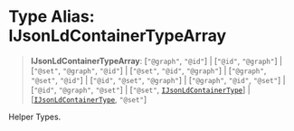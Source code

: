 # Type Alias: IJsonLdContainerTypeArray

> **IJsonLdContainerTypeArray**: \[`"@graph"`, `"@id"`\] \| \[`"@id"`, `"@graph"`\] \| \[`"@set"`, `"@graph"`, `"@id"`\] \| \[`"@set"`, `"@id"`, `"@graph"`\] \| \[`"@graph"`, `"@set"`, `"@id"`\] \| \[`"@id"`, `"@set"`, `"@graph"`\] \| \[`"@graph"`, `"@id"`, `"@set"`\] \| \[`"@id"`, `"@graph"`, `"@set"`\] \| \[`"@set"`, [`IJsonLdContainerType`](IJsonLdContainerType.md)\] \| \[[`IJsonLdContainerType`](IJsonLdContainerType.md), `"@set"`\]

Helper Types.
